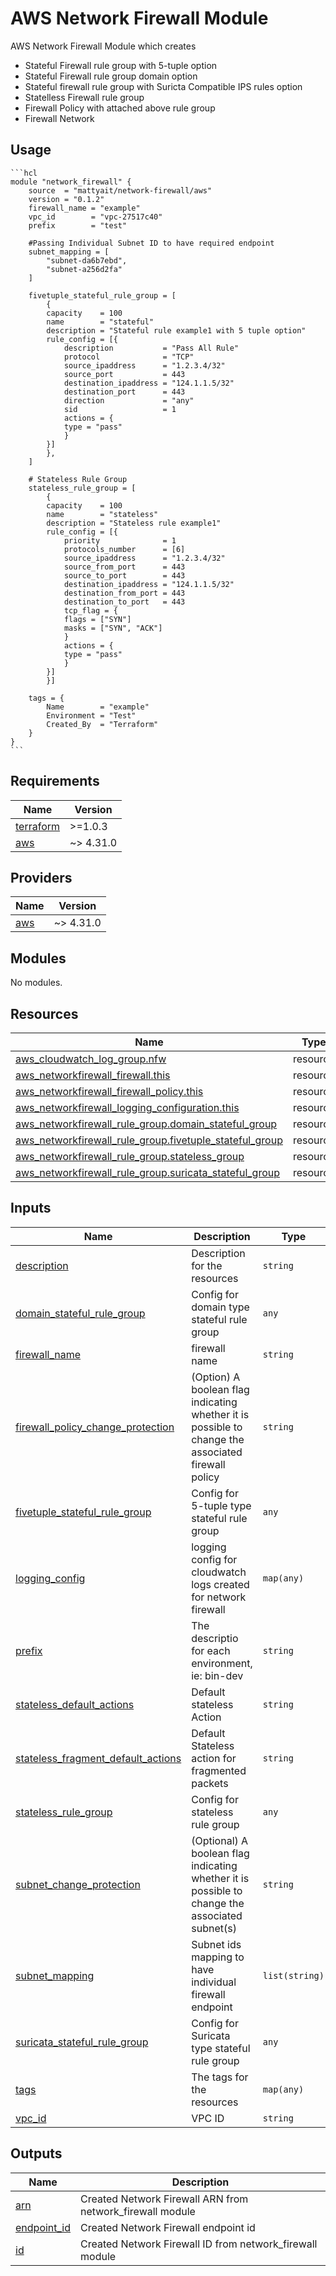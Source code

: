 #  AWS Network Firewall Module

AWS Network Firewall Module which creates

-  Stateful Firewall rule group with 5-tuple option
-  Stateful Firewall rule group domain option
-  Stateful firewall rule group with Suricta Compatible IPS rules option
- Statelless Firewall rule group
- Firewall Policy with attached above rule group
- Firewall Network

## Usage
    ```hcl
    module "network_firewall" {
        source  = "mattyait/network-firewall/aws"
        version = "0.1.2"
        firewall_name = "example"
        vpc_id        = "vpc-27517c40"
        prefix        = "test"

        #Passing Individual Subnet ID to have required endpoint
        subnet_mapping = [
            "subnet-da6b7ebd",
            "subnet-a256d2fa"
        ]

        fivetuple_stateful_rule_group = [
            {
            capacity    = 100
            name        = "stateful"
            description = "Stateful rule example1 with 5 tuple option"
            rule_config = [{
                description           = "Pass All Rule"
                protocol              = "TCP"
                source_ipaddress      = "1.2.3.4/32"
                source_port           = 443
                destination_ipaddress = "124.1.1.5/32"
                destination_port      = 443
                direction             = "any"
                sid                   = 1
                actions = {
                type = "pass"
                }
            }]
            },
        ]

        # Stateless Rule Group
        stateless_rule_group = [
            {
            capacity    = 100
            name        = "stateless"
            description = "Stateless rule example1"
            rule_config = [{
                priority              = 1
                protocols_number      = [6]
                source_ipaddress      = "1.2.3.4/32"
                source_from_port      = 443
                source_to_port        = 443
                destination_ipaddress = "124.1.1.5/32"
                destination_from_port = 443
                destination_to_port   = 443
                tcp_flag = {
                flags = ["SYN"]
                masks = ["SYN", "ACK"]
                }
                actions = {
                type = "pass"
                }
            }]
            }]

        tags = {
            Name        = "example"
            Environment = "Test"
            Created_By  = "Terraform"
        }
    }
    ```

<!-- BEGIN_TF_DOCS -->
## Requirements

| Name | Version |
|------|---------|
| <a name="requirement_terraform"></a> [terraform](#requirement\_terraform) | >=1.0.3 |
| <a name="requirement_aws"></a> [aws](#requirement\_aws) | ~> 4.31.0 |

## Providers

| Name | Version |
|------|---------|
| <a name="provider_aws"></a> [aws](#provider\_aws) | ~> 4.31.0 |

## Modules

No modules.

## Resources

| Name | Type |
|------|------|
| [aws_cloudwatch_log_group.nfw](https://registry.terraform.io/providers/hashicorp/aws/latest/docs/resources/cloudwatch_log_group) | resource |
| [aws_networkfirewall_firewall.this](https://registry.terraform.io/providers/hashicorp/aws/latest/docs/resources/networkfirewall_firewall) | resource |
| [aws_networkfirewall_firewall_policy.this](https://registry.terraform.io/providers/hashicorp/aws/latest/docs/resources/networkfirewall_firewall_policy) | resource |
| [aws_networkfirewall_logging_configuration.this](https://registry.terraform.io/providers/hashicorp/aws/latest/docs/resources/networkfirewall_logging_configuration) | resource |
| [aws_networkfirewall_rule_group.domain_stateful_group](https://registry.terraform.io/providers/hashicorp/aws/latest/docs/resources/networkfirewall_rule_group) | resource |
| [aws_networkfirewall_rule_group.fivetuple_stateful_group](https://registry.terraform.io/providers/hashicorp/aws/latest/docs/resources/networkfirewall_rule_group) | resource |
| [aws_networkfirewall_rule_group.stateless_group](https://registry.terraform.io/providers/hashicorp/aws/latest/docs/resources/networkfirewall_rule_group) | resource |
| [aws_networkfirewall_rule_group.suricata_stateful_group](https://registry.terraform.io/providers/hashicorp/aws/latest/docs/resources/networkfirewall_rule_group) | resource |

## Inputs

| Name | Description | Type | Default | Required |
|------|-------------|------|---------|:--------:|
| <a name="input_description"></a> [description](#input\_description) | Description for the resources | `string` | `""` | no |
| <a name="input_domain_stateful_rule_group"></a> [domain\_stateful\_rule\_group](#input\_domain\_stateful\_rule\_group) | Config for domain type stateful rule group | `any` | `[]` | no |
| <a name="input_firewall_name"></a> [firewall\_name](#input\_firewall\_name) | firewall name | `string` | `"example"` | no |
| <a name="input_firewall_policy_change_protection"></a> [firewall\_policy\_change\_protection](#input\_firewall\_policy\_change\_protection) | (Option) A boolean flag indicating whether it is possible to change the associated firewall policy | `string` | `false` | no |
| <a name="input_fivetuple_stateful_rule_group"></a> [fivetuple\_stateful\_rule\_group](#input\_fivetuple\_stateful\_rule\_group) | Config for 5-tuple type stateful rule group | `any` | `[]` | no |
| <a name="input_logging_config"></a> [logging\_config](#input\_logging\_config) | logging config for cloudwatch logs created for network firewall | `map(any)` | `{}` | no |
| <a name="input_prefix"></a> [prefix](#input\_prefix) | The descriptio for each environment, ie: bin-dev | `string` | n/a | yes |
| <a name="input_stateless_default_actions"></a> [stateless\_default\_actions](#input\_stateless\_default\_actions) | Default stateless Action | `string` | `"forward_to_sfe"` | no |
| <a name="input_stateless_fragment_default_actions"></a> [stateless\_fragment\_default\_actions](#input\_stateless\_fragment\_default\_actions) | Default Stateless action for fragmented packets | `string` | `"forward_to_sfe"` | no |
| <a name="input_stateless_rule_group"></a> [stateless\_rule\_group](#input\_stateless\_rule\_group) | Config for stateless rule group | `any` | n/a | yes |
| <a name="input_subnet_change_protection"></a> [subnet\_change\_protection](#input\_subnet\_change\_protection) | (Optional) A boolean flag indicating whether it is possible to change the associated subnet(s) | `string` | `false` | no |
| <a name="input_subnet_mapping"></a> [subnet\_mapping](#input\_subnet\_mapping) | Subnet ids mapping to have individual firewall endpoint | `list(string)` | n/a | yes |
| <a name="input_suricata_stateful_rule_group"></a> [suricata\_stateful\_rule\_group](#input\_suricata\_stateful\_rule\_group) | Config for Suricata type stateful rule group | `any` | `[]` | no |
| <a name="input_tags"></a> [tags](#input\_tags) | The tags for the resources | `map(any)` | `{}` | no |
| <a name="input_vpc_id"></a> [vpc\_id](#input\_vpc\_id) | VPC ID | `string` | n/a | yes |

## Outputs

| Name | Description |
|------|-------------|
| <a name="output_arn"></a> [arn](#output\_arn) | Created Network Firewall ARN from network\_firewall module |
| <a name="output_endpoint_id"></a> [endpoint\_id](#output\_endpoint\_id) | Created Network Firewall endpoint id |
| <a name="output_id"></a> [id](#output\_id) | Created Network Firewall ID from network\_firewall module |
<!-- END_TF_DOCS -->
